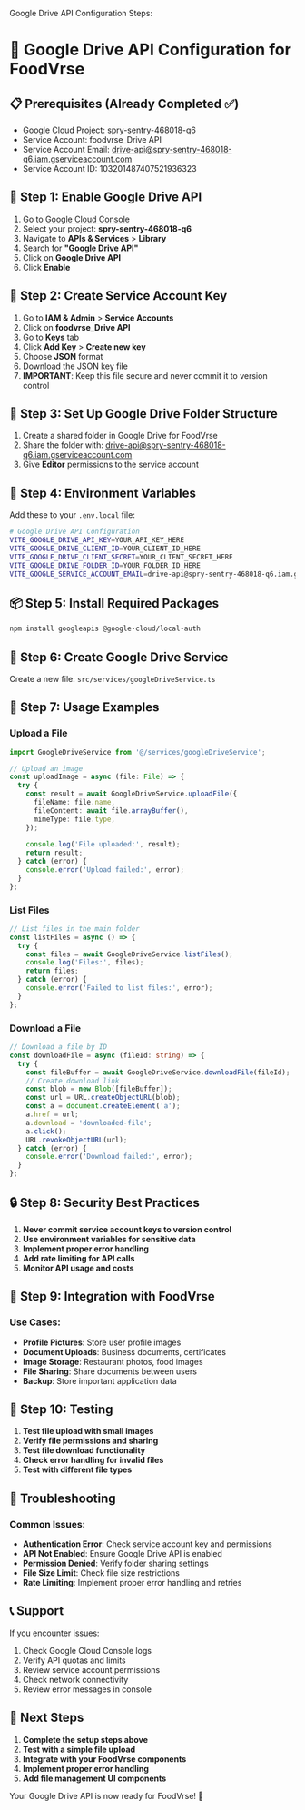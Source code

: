 Google Drive API Configuration Steps:

# 🚀 Google Drive API Configuration for FoodVrse

## 📋 Prerequisites (Already Completed ✅)
- Google Cloud Project: spry-sentry-468018-q6
- Service Account: foodvrse_Drive API
- Service Account Email: drive-api@spry-sentry-468018-q6.iam.gserviceaccount.com
- Service Account ID: 103201487407521936323

## 🔧 Step 1: Enable Google Drive API

1. Go to [Google Cloud Console](https://console.cloud.google.com/)
2. Select your project: **spry-sentry-468018-q6**
3. Navigate to **APIs & Services** > **Library**
4. Search for **"Google Drive API"**
5. Click on **Google Drive API**
6. Click **Enable**

## 🔑 Step 2: Create Service Account Key

1. Go to **IAM & Admin** > **Service Accounts**
2. Click on **foodvrse_Drive API**
3. Go to **Keys** tab
4. Click **Add Key** > **Create new key**
5. Choose **JSON** format
6. Download the JSON key file
7. **IMPORTANT**: Keep this file secure and never commit it to version control

## 📁 Step 3: Set Up Google Drive Folder Structure

1. Create a shared folder in Google Drive for FoodVrse
2. Share the folder with: drive-api@spry-sentry-468018-q6.iam.gserviceaccount.com
3. Give **Editor** permissions to the service account

## 🔐 Step 4: Environment Variables

Add these to your `.env.local` file:

```bash
# Google Drive API Configuration
VITE_GOOGLE_DRIVE_API_KEY=YOUR_API_KEY_HERE
VITE_GOOGLE_DRIVE_CLIENT_ID=YOUR_CLIENT_ID_HERE
VITE_GOOGLE_DRIVE_CLIENT_SECRET=YOUR_CLIENT_SECRET_HERE
VITE_GOOGLE_DRIVE_FOLDER_ID=YOUR_FOLDER_ID_HERE
VITE_GOOGLE_SERVICE_ACCOUNT_EMAIL=drive-api@spry-sentry-468018-q6.iam.gserviceaccount.com
```

## 📦 Step 5: Install Required Packages

```bash
npm install googleapis @google-cloud/local-auth
```

## 🎯 Step 6: Create Google Drive Service

Create a new file: `src/services/googleDriveService.ts`


## 🚀 Step 7: Usage Examples

### Upload a File
```typescript
import GoogleDriveService from '@/services/googleDriveService';

// Upload an image
const uploadImage = async (file: File) => {
  try {
    const result = await GoogleDriveService.uploadFile({
      fileName: file.name,
      fileContent: await file.arrayBuffer(),
      mimeType: file.type,
    });
    
    console.log('File uploaded:', result);
    return result;
  } catch (error) {
    console.error('Upload failed:', error);
  }
};
```

### List Files
```typescript
// List files in the main folder
const listFiles = async () => {
  try {
    const files = await GoogleDriveService.listFiles();
    console.log('Files:', files);
    return files;
  } catch (error) {
    console.error('Failed to list files:', error);
  }
};
```

### Download a File
```typescript
// Download a file by ID
const downloadFile = async (fileId: string) => {
  try {
    const fileBuffer = await GoogleDriveService.downloadFile(fileId);
    // Create download link
    const blob = new Blob([fileBuffer]);
    const url = URL.createObjectURL(blob);
    const a = document.createElement('a');
    a.href = url;
    a.download = 'downloaded-file';
    a.click();
    URL.revokeObjectURL(url);
  } catch (error) {
    console.error('Download failed:', error);
  }
};
```

## 🔒 Step 8: Security Best Practices

1. **Never commit service account keys to version control**
2. **Use environment variables for sensitive data**
3. **Implement proper error handling**
4. **Add rate limiting for API calls**
5. **Monitor API usage and costs**

## 📱 Step 9: Integration with FoodVrse

### Use Cases:
- **Profile Pictures**: Store user profile images
- **Document Uploads**: Business documents, certificates
- **Image Storage**: Restaurant photos, food images
- **File Sharing**: Share documents between users
- **Backup**: Store important application data

## 🧪 Step 10: Testing

1. **Test file upload with small images**
2. **Verify file permissions and sharing**
3. **Test file download functionality**
4. **Check error handling for invalid files**
5. **Test with different file types**

## 🚨 Troubleshooting

### Common Issues:
- **Authentication Error**: Check service account key and permissions
- **API Not Enabled**: Ensure Google Drive API is enabled
- **Permission Denied**: Verify folder sharing settings
- **File Size Limit**: Check file size restrictions
- **Rate Limiting**: Implement proper error handling and retries

## 📞 Support

If you encounter issues:
1. Check Google Cloud Console logs
2. Verify API quotas and limits
3. Review service account permissions
4. Check network connectivity
5. Review error messages in console

## 🎯 Next Steps

1. **Complete the setup steps above**
2. **Test with a simple file upload**
3. **Integrate with your FoodVrse components**
4. **Implement proper error handling**
5. **Add file management UI components**

Your Google Drive API is now ready for FoodVrse! 🚀

